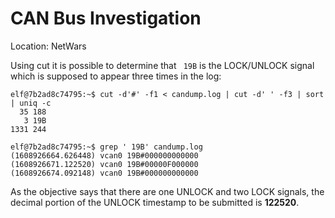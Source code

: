 # CAN Bus Investigation
Location: NetWars

Using cut it is possible to determine that ` 19B` is the LOCK/UNLOCK signal which is supposed to appear three times in the log:

```
elf@7b2ad8c74795:~$ cut -d'#' -f1 < candump.log | cut -d' ' -f3 | sort | uniq -c
  35 188
   3 19B
1331 244

elf@7b2ad8c74795:~$ grep ' 19B' candump.log
(1608926664.626448) vcan0 19B#000000000000
(1608926671.122520) vcan0 19B#00000F000000
(1608926674.092148) vcan0 19B#000000000000
```

As the objective says that there are one UNLOCK and two LOCK signals, the decimal portion of the UNLOCK timestamp to be submitted is **122520**.
<!--stackedit_data:
eyJoaXN0b3J5IjpbLTIyMTE4MzU0NywxNjIxMTg1ODQzLC03MD
gyOTUxMSwtODEyNjA4NjgzLDE1NzYwNjc1MTBdfQ==
-->